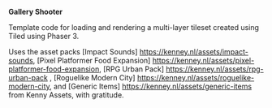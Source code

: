 **Gallery Shooter**

Template code for loading and rendering a multi-layer tileset created using Tiled 
using Phaser 3.

Uses the  asset packs [Impact Sounds] https://kenney.nl/assets/impact-sounds, [Pixel Platformer Food Expansion] https://kenney.nl/assets/pixel-platformer-food-expansion, [RPG Urban Pack] https://kenney.nl/assets/rpg-urban-pack , [Roguelike Modern City] https://kenney.nl/assets/roguelike-modern-city, and  [Generic Items] https://kenney.nl/assets/generic-items from Kenny Assets, with gratitude.
